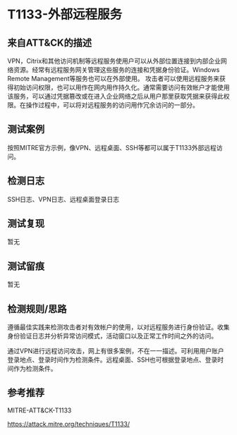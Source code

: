 # T1133-外部远程服务

## 来自ATT&CK的描述

VPN，Citrix和其他访问机制等远程服务使用户可以从外部位置连接到内部企业网络资源。经常有远程服务网关管理这些服务的连接和凭据身份验证。Windows Remote Management等服务也可以在外部使用。
攻击者可以使用远程服务来获得初始访问权限，也可以用作在网内用作持久化。通常需要访问有效帐户才能使用该服务，可以通过凭据篡改或在进入企业网络之后从用户那里获取凭据来获得此权限。在操作过程中，可以将对远程服务的访问用作冗余访问的一部分。

## 测试案例

按照MITRE官方示例，像VPN、远程桌面、SSH等都可以属于T1133外部远程访问。

## 检测日志

SSH日志、VPN日志、远程桌面登录日志

## 测试复现

暂无

## 测试留痕

暂无

## 检测规则/思路

遵循最佳实践来检测攻击者对有效帐户的使用，以对远程服务进行身份验证。收集身份验证日志并分析异常访问模式，活动窗口以及正常工作时间之外的访问。

通过VPN进行远程访问攻击，网上有很多案例，不在一一描述。可利用用户账户登录地点、登录时间作为检测条件。远程桌面、SSH也可根据登录地点、登录时间作为检测条件。

## 参考推荐

MITRE-ATT&CK-T1133

<https://attack.mitre.org/techniques/T1133/>
